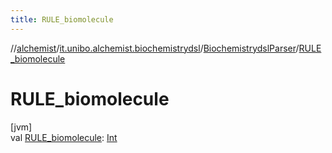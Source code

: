 ```yaml
---
title: RULE_biomolecule
---
```

//[alchemist](../../../index.html)/[it.unibo.alchemist.biochemistrydsl](../index.html)/[BiochemistrydslParser](index.html)/[RULE_biomolecule](-r-u-l-e_biomolecule.html)



# RULE_biomolecule



[jvm]\
val [RULE_biomolecule](-r-u-l-e_biomolecule.html): [Int](https://kotlinlang.org/api/latest/jvm/stdlib/kotlin/-int/index.html)




